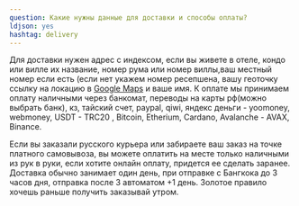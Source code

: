 ```yaml
---
question: Какие нужны данные для доставки и способы оплаты?
ldjson: yes 
hashtag: delivery
---
```



   Для доставки нужен адрес с индексом, если вы живете в отеле, кондо или вилле их название, номер рума или номер виллы,ваш местный номер если есть (если нет укажем номер ресепшена, вашу геоточку ссылку на локацию в [Google Maps](https://www.google.com/maps)  и ваше имя.  К оплате мы принимаем оплату наличными через банкомат, переводы на карты рф(можно выбрать банк), кз, тайский счет, paypal, qiwi, яндекс деньги - yoomoney, webmoney, USDT - TRC20 , Bitcoin, Etherium, Cardano, Avalanche - AVAX, Binance. 

   Если вы заказали русского курьера или забираете ваш заказ на точке платного самовывоза, вы можете оплатить на месте только наличными из рук в руки, если хотите онлайн 
оплату, придется ее сделать заранее. Доставка обычно занимает один день, при отправке с Бангкока до 3 часов дня, отправка после 3 автоматом +1 день. Золотое правило хочешь раньше получить заказывай утром.
